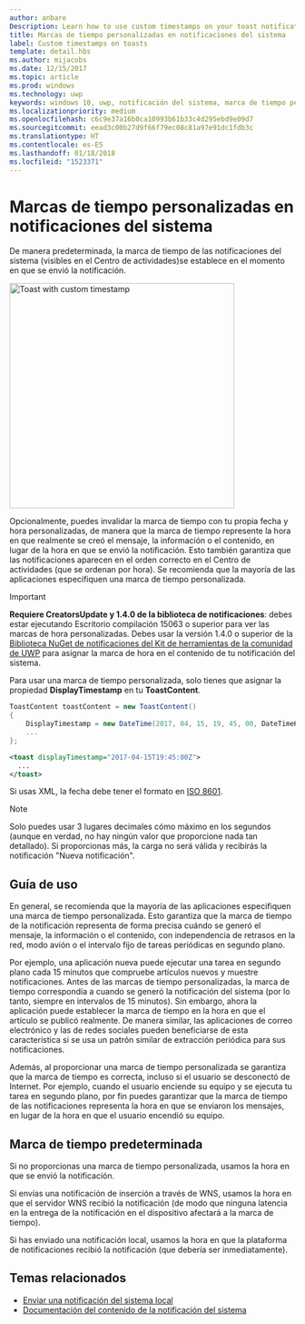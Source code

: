 ```yaml
---
author: anbare
Description: Learn how to use custom timestamps on your toast notifications.
title: Marcas de tiempo personalizadas en notificaciones del sistema
label: Custom timestamps on toasts
template: detail.hbs
ms.author: mijacobs
ms.date: 12/15/2017
ms.topic: article
ms.prod: windows
ms.technology: uwp
keywords: windows 10, uwp, notificación del sistema, marca de tiempo personalizada, marca de tiempo, notificación, Centro de actividades
ms.localizationpriority: medium
ms.openlocfilehash: c6c9e37a16b0ca10993b61b33c4d295ebd9e09d7
ms.sourcegitcommit: eead3c00b27d9f66f79ec08c81a97e91dc1fdb3c
ms.translationtype: HT
ms.contentlocale: es-ES
ms.lasthandoff: 01/18/2018
ms.locfileid: "1523371"
---
```

# <a name="custom-timestamps-on-toasts"></a>Marcas de tiempo personalizadas en notificaciones del sistema

De manera predeterminada, la marca de tiempo de las notificaciones del sistema (visibles en el Centro de actividades)se establece en el momento en que se envió la notificación.

<img alt="Toast with custom timestamp" src="images/toast-customtimestamp.jpg" width="396"/>

Opcionalmente, puedes invalidar la marca de tiempo con tu propia fecha y hora personalizadas, de manera que la marca de tiempo represente la hora en que realmente se creó el mensaje, la información o el contenido, en lugar de la hora en que se envió la notificación. Esto también garantiza que las notificaciones aparecen en el orden correcto en el Centro de actividades (que se ordenan por hora). Se recomienda que la mayoría de las aplicaciones especifiquen una marca de tiempo personalizada.

> [!IMPORTANT]
> **Requiere CreatorsUpdate y 1.4.0 de la biblioteca de notificaciones**: debes estar ejecutando Escritorio compilación 15063 o superior para ver las marcas de hora personalizadas. Debes usar la versión 1.4.0 o superior de la [Biblioteca NuGet de notificaciones del Kit de herramientas de la comunidad de UWP](https://www.nuget.org/packages/Microsoft.Toolkit.Uwp.Notifications/) para asignar la marca de hora en el contenido de tu notificación del sistema.

Para usar una marca de tiempo personalizada, solo tienes que asignar la propiedad **DisplayTimestamp** en tu **ToastContent**.

```csharp
ToastContent toastContent = new ToastContent()
{
    DisplayTimestamp = new DateTime(2017, 04, 15, 19, 45, 00, DateTimeKind.Utc),
    ...
};
```

```xml
<toast displayTimestamp="2017-04-15T19:45:00Z">
  ...
</toast>
```

Si usas XML, la fecha debe tener el formato en [ISO 8601](https://en.wikipedia.org/wiki/ISO_8601).

> [!NOTE]
> Solo puedes usar 3 lugares decimales cómo máximo en los segundos (aunque en verdad, no hay ningún valor que proporcione nada tan detallado). Si proporcionas más, la carga no será válida y recibirás la notificación "Nueva notificación".


## <a name="usage-guidance"></a>Guía de uso

En general, se recomienda que la mayoría de las aplicaciones especifiquen una marca de tiempo personalizada. Esto garantiza que la marca de tiempo de la notificación representa de forma precisa cuándo se generó el mensaje, la información o el contenido, con independencia de retrasos en la red, modo avión o el intervalo fijo de tareas periódicas en segundo plano.

Por ejemplo, una aplicación nueva puede ejecutar una tarea en segundo plano cada 15 minutos que compruebe artículos nuevos y muestre notificaciones. Antes de las marcas de tiempo personalizadas, la marca de tiempo correspondía a cuando se generó la notificación del sistema (por lo tanto, siempre en intervalos de 15 minutos). Sin embargo, ahora la aplicación puede establecer la marca de tiempo en la hora en que el artículo se publicó realmente. De manera similar, las aplicaciones de correo electrónico y las de redes sociales pueden beneficiarse de esta característica si se usa un patrón similar de extracción periódica para sus notificaciones.

Además, al proporcionar una marca de tiempo personalizada se garantiza que la marca de tiempo es correcta, incluso si el usuario se desconectó de Internet. Por ejemplo, cuando el usuario enciende su equipo y se ejecuta tu tarea en segundo plano, por fin puedes garantizar que la marca de tiempo de las notificaciones representa la hora en que se enviaron los mensajes, en lugar de la hora en que el usuario encendió su equipo.


## <a name="default-timestamp"></a>Marca de tiempo predeterminada

Si no proporcionas una marca de tiempo personalizada, usamos la hora en que se envió la notificación.

Si envías una notificación de inserción a través de WNS, usamos la hora en que el servidor WNS recibió la notificación (de modo que ninguna latencia en la entrega de la notificación en el dispositivo afectará a la marca de tiempo).

Si has enviado una notificación local, usamos la hora en que la plataforma de notificaciones recibió la notificación (que debería ser inmediatamente).


## <a name="related-topics"></a>Temas relacionados

- [Enviar una notificación del sistema local](send-local-toast.md)
- [Documentación del contenido de la notificación del sistema](adaptive-interactive-toasts.md)